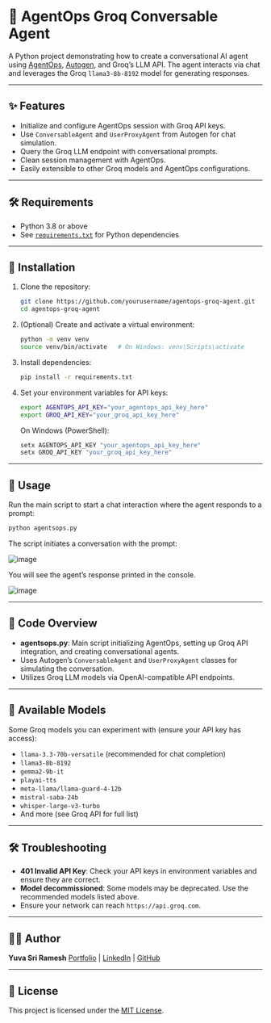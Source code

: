 # 🤖 AgentOps Groq Conversable Agent

A Python project demonstrating how to create a conversational AI agent using [AgentOps](https://app.agentops.ai/), [Autogen](https://github.com/autogenai/autogen), and Groq’s LLM API. The agent interacts via chat and leverages the Groq `llama3-8b-8192` model for generating responses.

---

## ✨ Features

* Initialize and configure AgentOps session with Groq API keys.
* Use `ConversableAgent` and `UserProxyAgent` from Autogen for chat simulation.
* Query the Groq LLM endpoint with conversational prompts.
* Clean session management with AgentOps.
* Easily extensible to other Groq models and AgentOps configurations.

---

## 🛠️ Requirements

* Python 3.8 or above
* See [`requirements.txt`](./requirements.txt) for Python dependencies

---

## 🚀 Installation

1. Clone the repository:

   ```bash
   git clone https://github.com/yourusername/agentops-groq-agent.git
   cd agentops-groq-agent
   ```


2. (Optional) Create and activate a virtual environment:

   ```bash
   python -m venv venv
   source venv/bin/activate   # On Windows: venv\Scripts\activate
   ```

3. Install dependencies:

   ```bash
   pip install -r requirements.txt
   ```

4. Set your environment variables for API keys:

   ```bash
   export AGENTOPS_API_KEY="your_agentops_api_key_here"
   export GROQ_API_KEY="your_groq_api_key_here"
   ```

   On Windows (PowerShell):

   ```powershell
   setx AGENTOPS_API_KEY "your_agentops_api_key_here"
   setx GROQ_API_KEY "your_groq_api_key_here"
   ```
---

## 💬 Usage

Run the main script to start a chat interaction where the agent responds to a prompt:

```bash
python agentsops.py
```

The script initiates a conversation with the prompt:

![image](https://github.com/user-attachments/assets/387ef573-1108-476b-b627-a70adbb310ae)

You will see the agent’s response printed in the console.

![image](https://github.com/user-attachments/assets/4286a74b-7c11-4e02-ade0-a417d81aceed)

---

## 📂 Code Overview

* **agentsops.py**: Main script initializing AgentOps, setting up Groq API integration, and creating conversational agents.
* Uses Autogen’s `ConversableAgent` and `UserProxyAgent` classes for simulating the conversation.
* Utilizes Groq LLM models via OpenAI-compatible API endpoints.

---

## 🧩 Available Models

Some Groq models you can experiment with (ensure your API key has access):

* `llama-3.3-70b-versatile` (recommended for chat completion)
* `llama3-8b-8192`
* `gemma2-9b-it`
* `playai-tts`
* `meta-llama/llama-guard-4-12b`
* `mistral-saba-24b`
* `whisper-large-v3-turbo`
* And more (see Groq API for full list)

---

## 🛠️ Troubleshooting

* **401 Invalid API Key**: Check your API keys in environment variables and ensure they are correct.
* **Model decommissioned**: Some models may be deprecated. Use the recommended models listed above.
* Ensure your network can reach `https://api.groq.com`.

---


## 🧑‍💻 Author

**Yuva Sri Ramesh**
[Portfolio](https://yuva-sri-ramesh-portfolio.vercel.app) | [LinkedIn](https://www.linkedin.com/in/yuva-sri-ramesh/) | [GitHub](https://github.com/Yuva-Sri-Ramesh)

---

## 📜 License

This project is licensed under the [MIT License](LICENSE).


